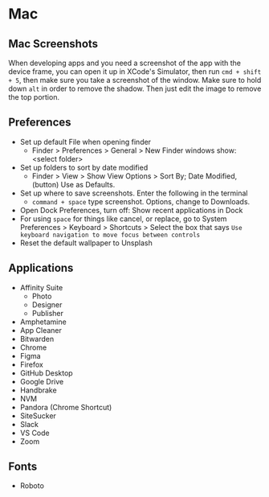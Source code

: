 # Mac

## Mac Screenshots

When developing apps and you need a screenshot of the app with the device frame, you can open it up in XCode's Simulator, then run `cmd + shift + 5`, then make sure you take a screenshot of the window. Make sure to hold down `alt` in order to remove the shadow. Then just edit the image to remove the top portion.

## Preferences

- Set up default File when opening finder
  - Finder > Preferences > General > New Finder windows show: \<select folder\>
- Set up folders to sort by date modified
  - Finder > View > Show View Options > Sort By; Date Modified, (button) Use as Defaults.
- Set up where to save screenshots. Enter the following in the terminal
  - `command + space` type screenshot. Options, change to Downloads.
- Open Dock Preferences, turn off: Show recent applications in Dock
- For using `space` for things like cancel, or replace, go to System Preferences > Keyboard > Shortcuts > Select the box that says `Use keyboard navigation to move focus between controls`
- Reset the default wallpaper to Unsplash

## Applications

- Affinity Suite
  - Photo
  - Designer
  - Publisher
- Amphetamine
- App Cleaner
- Bitwarden
- Chrome
- Figma
- Firefox
- GitHub Desktop
- Google Drive
- Handbrake
- NVM
- Pandora (Chrome Shortcut)
- SiteSucker
- Slack
- VS Code
- Zoom

## Fonts

- Roboto
